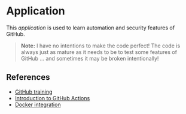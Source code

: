 # Application

This *application* is used to learn automation and security features of GitHub.

> **Note:** I have no intentions to make the code perfect! The code is always just as mature as it needs to be to test some features of GitHub ... and sometimes it may be broken intentionally!


## References

- [GitHub training](https://lab.github.com/githubtraining/)
- [Introduction to GitHub Actions](https://docs.github.com/en/actions/learn-github-actions/introduction-to-github-actions)
- [Docker integration](https://docs.docker.com/ci-cd/github-actions/)
